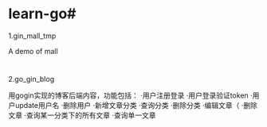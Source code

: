 # learn-go#
1.gin_mall_tmp

A demo of mall 
#



2.go_gin_blog

用gogin实现的博客后端内容，功能包括：
·用户注册登录
·用户登录验证token
·用户update用户名
·删除用户
·新增文章分类
·查询分类
·删除分类
·编辑文章（
·删除文章
·查询某一分类下的所有文章
·查询单一文章
